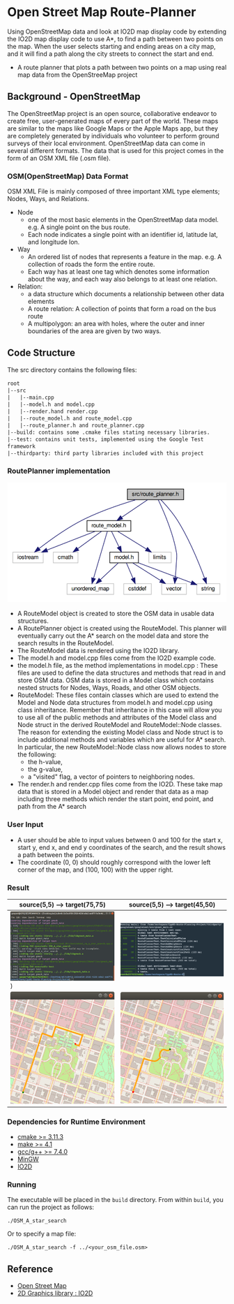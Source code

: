 # Open Street Map Route-Planner
Using OpenStreetMap data and look at IO2D map display code by extending the IO2D map display code to use A*,
to find a path between two points on the map. When the user selects starting and ending areas on a city map, and it will find
a path along the city streets to connect the start and end.

- A route planner that plots a path between two points on a map using real map data from the OpenStreeMap project

## Background - OpenStreetMap
The OpenStreetMap project is an open source, collaborative endeavor to create free, user-generated maps of every part of the world. These maps are similar to the maps like Google Maps or the Apple Maps app, but they are completely generated by individuals who volunteer to perform ground surveys of their local environment.
OpenStreetMap data can come in several different formats. The data that is used for this project comes in the form of an OSM XML file (.osm file).

### OSM(OpenStreetMap) Data Format
OSM XML File is mainly composed of three important XML type elements; Nodes, Ways, and Relations.
* Node
    * one of the most basic elements in the OpenStreetMap data model. e.g. A single point on the bus route. 
    * Each node indicates a single point with an identifier id, latitude lat, and longitude lon.  
* Way 
    * An ordered list of nodes that represents a feature in the map. e.g. A collection of roads the form the entire route.  
    * Each way has at least one tag which denotes some information about the way, and each way also belongs to at least one relation.
* Relation: 
    * a data structure which documents a relationship between other data elements 
    * A route relation: A collection of points that form a road on the bus route
    * A multipolygon: an area with holes, where the outer and inner boundaries of the area are given by two ways.

## Code Structure
The src directory contains the following files:
```
root
|--src
|   |--main.cpp
|   |--model.h and model.cpp
|   |--render.hand render.cpp
|   |--route_model.h and route_model.cpp
|   |--route_planner.h and route_planner.cpp
|--build: contains some .cmake files stating necessary libraries.  
|--test: contains unit tests, implemented using the Google Test framework
|--thirdparty: third party libraries included with this project
```
### RoutePlanner implementation
![route_planner](route_planner.png)

- A RouteModel object is created to store the OSM data in usable data structures.
- A RoutePlanner object is created using the RouteModel. This planner will eventually carry out the A* search on the model data and store the search results in the RouteModel.
- The RouteModel data is rendered using the IO2D library.
- The model.h and model.cpp files come from the IO2D example code. 
- the model.h file, as the method implementations in model.cpp : These files are used to define the data structures and methods that read in and store OSM data. OSM data is stored in a Model class which contains nested structs for Nodes, Ways, Roads, and other OSM objects. 
- RouteModel: These files contain classes which are used to extend the Model and Node data structures from model.h and model.cpp using class inheritance. Remember that inheritance in this case will allow you to use all of the public methods and attributes of the Model class and Node struct in the derived RouteModel and RouteModel::Node classes.
The reason for extending the existing Model class and Node struct is to include additional methods and variables which are useful for A* search. In particular, the new RouteModel::Node class now allows nodes to store the following:
    - the h-value,
    - the g-value,
    - a "visited" flag, a vector of pointers to neighboring nodes.
- The render.h and render.cpp files come from the IO2D. These take map data that is stored in a Model object and render that data as a map including three methods which render the start point, end point, and path from the A* search

### User Input 
- A user should be able to input values between 0 and 100 for the start x, start y, end x, and end y coordinates of the search, and the result shows a path between the points.
- The coordinate (0, 0) should roughly correspond with the lower left corner of the map, and (100, 100) with the upper right.
### Result 
|source(5,5) --> target(75,75)| source(5,5) --> target(45,50)|
|--|--|
|<img src="compile.png" width=400 />)|<img src="test.png" width=400 />|
|![2](route2.png)| ![5](route5.png)| 
### Dependencies for Runtime Environment
* [cmake >= 3.11.3](https://cmake.org/install/)
* [make >= 4.1](https://developer.apple.com/xcode/features/)
* [gcc/g++ >= 7.4.0](https://developer.apple.com/xcode/features/)
* [MinGW](http://www.mingw.org/)
* [IO2D](https://github.com/cpp-io2d/P0267_RefImpl/blob/master/BUILDING.md)

### Running
The executable will be placed in the `build` directory. From within `build`, you can run the project as follows:
```
./OSM_A_star_search
```
Or to specify a map file:
```
./OSM_A_star_search -f ../<your_osm_file.osm>
```

## Reference
- [Open Street Map](https://www.openstreetmap.org/)
- [2D Graphics library : IO2D](https://github.com/cpp-io2d/P0267_RefImpl/tree/master/P0267_RefImpl/Samples/maps)
